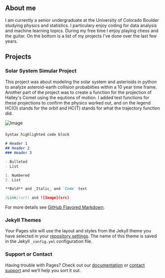 ## About me 

I am currently a senior undergraduate at the University of Colorado Boulder studying physics and statistics. I particulary enjoy coding for data analysis and machine learning topics. During my free time I enjoy playing chess and the guitar. On the bottom is a list of my projects I've done over the last few years.  

## Projects 

### Solar System Simular Project 

This project was about modeling the solar system and asterioids in python to analyze asteroid-earth collision probablities within a 10 year time frame. Another part of the project was to create a function for the projection of Halley's Comet using the equtions of motion. I added test functions for these projections to confirm the physics worked out, and on the legend HC(O) stands for the orbit and HC(T) stands for what the trajectory function did. 

![Image](https://user-images.githubusercontent.com/61669317/75948053-9e5cb000-5e5f-11ea-8938-21b44590ffb3.png)

###  






```markdown
Syntax highlighted code block

# Header 1
## Header 2
### Header 3

- Bulleted
- List

1. Numbered
2. List

**Bold** and _Italic_ and `Code` text

[Link](url) and ![Image](src)
```

For more details see [GitHub Flavored Markdown](https://guides.github.com/features/mastering-markdown/).

### Jekyll Themes

Your Pages site will use the layout and styles from the Jekyll theme you have selected in your [repository settings](https://github.com/VincentPeng-Web/VincentPeng-Web.github.io/settings). The name of this theme is saved in the Jekyll `_config.yml` configuration file.

### Support or Contact

Having trouble with Pages? Check out our [documentation](https://help.github.com/categories/github-pages-basics/) or [contact support](https://github.com/contact) and we’ll help you sort it out.

